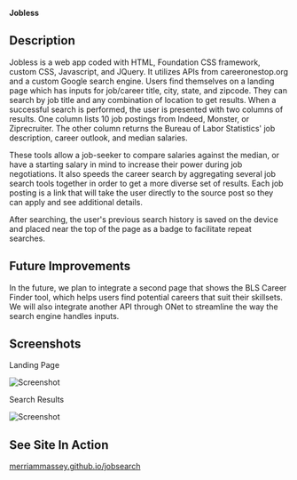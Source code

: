 **Jobless**

**Description**
---
Jobless is a web app coded with HTML, Foundation CSS framework, custom CSS, Javascript, and JQuery.  It utilizes APIs from careeronestop.org and a custom Google search engine.  Users find themselves on a landing page which has inputs for job/career title, city, state, and zipcode.  They can search by job title and any combination of location to get results.  When a successful search is performed, the user is presented with two columns of results.  One column lists 10 job postings from Indeed, Monster, or Ziprecruiter.  The other column returns the Bureau of Labor Statistics' job description, career outlook, and median salaries.  

These tools allow a job-seeker to compare salaries against the median, or have a starting salary in mind to increase their power during job negotiations.  It also speeds the career search by aggregating several job search tools together in order to get a more diverse set of results. Each job posting is a link that will take the user directly to the source post so they can apply and see additional details.

After searching, the user's previous search history is saved on the device and placed near the top of the page as a badge to facilitate repeat searches.

**Future Improvements**
---
In the future, we plan to integrate a second page that shows the BLS Career Finder tool, which helps users find potential careers that suit their skillsets.  We will also integrate another API through ONet to streamline the way the search engine handles inputs.

**Screenshots**
---
Landing Page

![Screenshot](/assets/images/landing-page.JPG?raw=true "Landing Page")



Search Results

![Screenshot](/assets/images/results.JPG?raw=true "Search Results")


**See Site In Action**
---
[merriammassey.github.io/jobsearch](https://merriammassey.github.io/jobsearch/)
